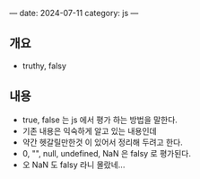 —
date: 2024-07-11
category: js
—

## 개요

- truthy, falsy

## 내용

- true, false 는 js 에서 평가 하는 방법을 말한다.
- 기존 내용은 익숙하게 알고 있는 내용인데
- 약간 헷갈릴만한것 이 있어서 정리해 두려고 한다.
- 0, "", null, undefined, NaN 은 falsy 로 평가된다.
- 오 NaN 도 falsy 라니 몰랐네...
